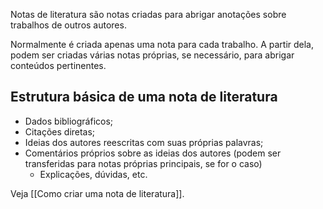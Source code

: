 
Notas de literatura são notas criadas para abrigar anotações sobre trabalhos de outros autores.

Normalmente é criada apenas uma nota para cada trabalho. A partir dela, podem ser criadas várias notas próprias, se necessário, para abrigar conteúdos pertinentes.

## Estrutura básica de uma nota de literatura

- Dados bibliográficos;
- Citações diretas;
- Ideias dos autores reescritas com suas próprias palavras;
- Comentários próprios sobre as ideias dos autores (podem ser transferidas para notas próprias principais, se for o caso)
	- Explicações, dúvidas, etc.

Veja [[Como criar uma nota de literatura]].

